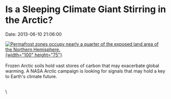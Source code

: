 Is a Sleeping Climate Giant Stirring in the Arctic?
===================================================

Date: 2013-06-10 21:06:00

[![Permafrost zones occupy nearly a quarter of the exposed land area of
the Northern
Hemisphere.](http://www.jpl.nasa.gov/images/earth/20130610/earth20130610-th.jpg){width="100"
height="75"}](http://www.jpl.nasa.gov/news/news.php?release=2013-197&rn=news.xml&rst=3826)\
\
Frozen Arctic soils hold vast stores of carbon that may exacerbate
global warming. A NASA Arctic campaign is looking for signals that may
hold a key to Earth\'s climate future.

\
\
